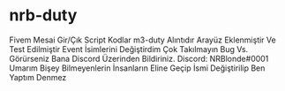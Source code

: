# nrb-duty
Fivem Mesai Gir/Çık Script
Kodlar m3-duty Alıntıdır Arayüz Eklenmiştir Ve Test Edilmiştir Event İsimlerini Değiştirdim Çok Takılmayın Bug Vs. Görürseniz Bana Discord Üzerinden Bildiriniz.
Discord: NRBlonde#0001
Umarım Bişey Bilmeyenlerin İnsanların Eline Geçip İsmi Değiştirilip Ben Yaptım Denmez
